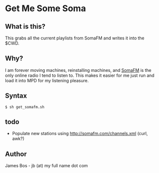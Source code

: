 # Get Me Some Soma 

## What is this?
This grabs all the current playlists from SomaFM and writes it into the $CWD. 

## Why?
I am forever moving machines, reinstalling machines, and [SomaFM](http://www.somafm.com) is the only online radio I tend to listen to. This makes it easier for me just run and load it into MPD for my listening pleasure.

## Syntax

    $ sh get_somafm.sh

## todo

* Populate new stations using http://somafm.com/channels.xml (curl, awk?)

## Author
James Bos - jb (at) my full name dot com
